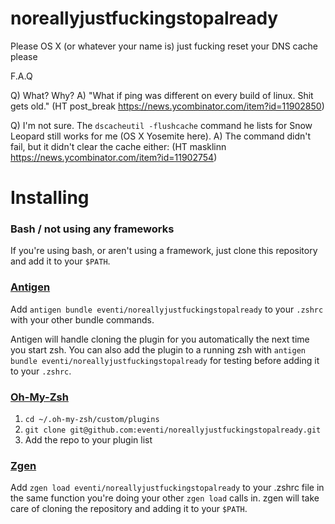 # noreallyjustfuckingstopalready

Please OS X (or whatever your name is) just fucking reset your DNS cache please

F.A.Q

Q) What? Why?
A) "What if ping was different on every build of linux. Shit gets old."
 (HT post_break https://news.ycombinator.com/item?id=11902850)

Q) I'm not sure. The `dscacheutil -flushcache` command he lists for Snow Leopard still works for me (OS X Yosemite here).
A) The command didn't fail, but it didn't clear the cache either: (HT masklinn https://news.ycombinator.com/item?id=11902754)

# Installing

### Bash / not using any frameworks

If you're using bash, or aren't using a framework, just clone this repository and add it to your `$PATH`.

### [Antigen](https://github.com/zsh-users/antigen)

Add `antigen bundle eventi/noreallyjustfuckingstopalready` to your `.zshrc` with your other bundle commands.

Antigen will handle cloning the plugin for you automatically the next time you start zsh. You can also add the plugin to a running zsh with `antigen bundle eventi/noreallyjustfuckingstopalready` for testing before adding it to your `.zshrc`.

### [Oh-My-Zsh](http://ohmyz.sh/)

1. `cd ~/.oh-my-zsh/custom/plugins`
2. `git clone git@github.com:eventi/noreallyjustfuckingstopalready.git`
3. Add the repo to your plugin list

### [Zgen](https://github.com/tarjoilija/zgen)

Add `zgen load eventi/noreallyjustfuckingstopalready` to your .zshrc file in the same function you're doing your other `zgen load` calls in. zgen will take care of cloning the repository and adding it to your `$PATH`.

